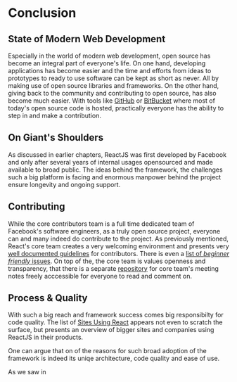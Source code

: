 
# Conclusion


## State of Modern Web Development
Especially in the world of modern web development, open source has become an integral part of everyone's life. On one hand, developing applications has become easier and the time and efforts from ideas to prototypes to ready to use software can be kept as short as never. All by making use of open source libraries and frameworks. On the other hand, giving back to the community and contributing to open source, has also become much easier. With tools like [GitHub](https://www.github.com) or [BitBucket](https://www.bitbucket.com) where most of today's open source code is hosted, practically everyone has the ability to step in and make a contribution.

## On Giant's Shoulders
As discussed in earlier chapters, ReactJS was first developed by Facebook and only after several years of internal usages opensourced and made available to broad public. The ideas behind the framework, the challenges such a big platform is facing and enormous manpower behind the project ensure longevity and ongoing support. 

## Contributing
While the core contributors team is a full time dedicated team of Facebook's software engineers, as a truly open source project, everyone can and many indeed do contribute to the project. As previously mentioned, React's core team creates a very welcoming environment and presents very [well documented guidelines](https://facebook.github.io/react/contributing/how-to-contribute.html) for contributors. There is even a [list of *beginner friendly* issues](https://github.com/facebook/react/issues?q=is%3Aopen+is%3Aissue+label%3A%22Difficulty%3A+beginner%22). On top of the, the core team is values openness and transparency, that there is a separate [repository](https://github.com/reactjs/core-notes/) for core team's meeting notes freely acccessible for everyone to read and comment on.


## Process & Quality
With such a big reach and framework success comes big responsibilty for code quality. The list of [Sites Using React](https://github.com/facebook/react/wiki/sites-using-react) appears not even to scratch the surface, but presents an overview of bigger sites and companies using ReactJS in their products.

One can argue that on of the reasons for such broad adoption of the framework is indeed its uniqe architecture, code quality and ease of use. 

As we saw in 


